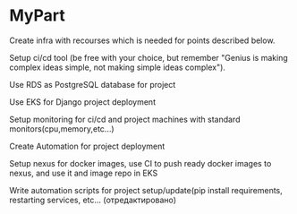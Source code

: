 # MyPart


   Create infra with recourses which is needed for points described below.

   Setup ci/cd tool (be free with your choice, but remember  "Genius is making complex ideas simple, not making simple ideas complex").
 
   Use RDS as PostgreSQL database for project

   Use EKS for Django project deployment

   Setup monitoring for ci/cd and project machines with standard monitors(cpu,memory,etc...)

   Create Automation for project deployment

   Setup nexus for docker images, use CI to push ready docker images to nexus, and use it and image repo in EKS
   
   Write automation scripts for project setup/update(pip install requirements, restarting services, etc... (отредактировано) 
